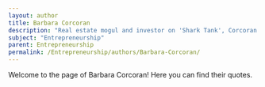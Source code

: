 ```yaml
---
layout: author
title: Barbara Corcoran
description: "Real estate mogul and investor on 'Shark Tank', Corcoran is a motivational speaker and author who shares her experiences in entrepreneurship and emphasizes the importance of resilience and trust."
subject: "Entrepreneurship"
parent: Entrepreneurship
permalink: /Entrepreneurship/authors/Barbara-Corcoran/
---
```


Welcome to the page of Barbara Corcoran! Here you can find their quotes.
